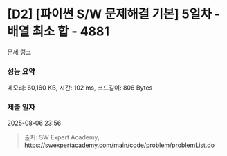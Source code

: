 # [D2] [파이썬 S/W 문제해결 기본] 5일차 - 배열 최소 합 - 4881 

[문제 링크](https://swexpertacademy.com/main/code/problem/problemDetail.do?contestProbId=AWTQh00qQs0DFAVT) 

### 성능 요약

메모리: 60,160 KB, 시간: 102 ms, 코드길이: 806 Bytes

### 제출 일자

2025-08-06 23:56



> 출처: SW Expert Academy, https://swexpertacademy.com/main/code/problem/problemList.do